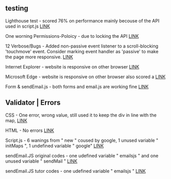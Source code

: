 ## testing 

Lighthouse test - scored 76% on performance mainly becouse of the API used in script.js [LINK](assets/images/Lighthouse.PNG)

One worning Permissions-Poloicy - due to locking the API [LINK](assets/images/Lighthouse1.PNG)

12 Verbose/Bugs - Added non-passive event listener to a scroll-blocking 'touchmove' event. Consider marking event handler as 'passive' to make the page more responsive. [LINK](assets/images/Lighthouse2.PNG)

Internet Explorer - website is responsive on other browser [LINK](assets/images/internetepl.PNG)

Microsoft Edge - website is responsive on other browser also scored a [LINK](assets/images/microsoft.PNG)

Form & sendEmail.js - both forms and email.js are working fine [LINK](assets/images/test.PNG)



**Validator** | **Errors**
-------------
CSS - One error, wrong value, still used it to keep the div in line with the map,  [LINK](assets/images/CSS.VALIDATOR.PNG)

HTML - No errors [LINK](assets/images/HTML.Validator.PNG)

Script.js - 6 wanings from " new " coused by google, 1 unused variable " initMaps ", 1 undefined variable " google"  [LINK](assets/images/Script.validator.PNG)

sendEmail.JS original codes - one udefined variable " emailsjs " and one unused variable " sendMail " [LINK](assets/images/sendEmail.js.validator.PNG)

sendEmail.JS tutor codes - one udefined variable " emailsjs " [LINK](assets/images/emailjs.tutor.PNG) 


